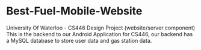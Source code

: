 # Best-Fuel-Mobile-Website
University Of Waterloo - CS446 Design Project (website/server component)
This is the backend to our Android Application for CS446, our backend has a MySQL database to store user data and gas station data. 
